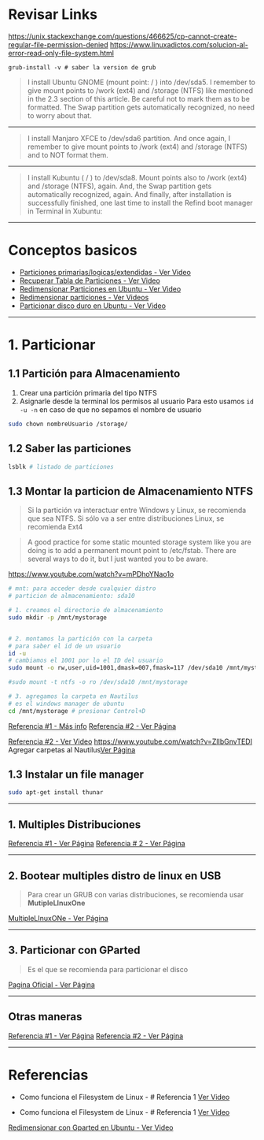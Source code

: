 # Revisar Links
https://unix.stackexchange.com/questions/466625/cp-cannot-create-regular-file-permission-denied
https://www.linuxadictos.com/solucion-al-error-read-only-file-system.html

```
grub-install -v # saber la version de grub 
```

>I install Ubuntu GNOME (mount point: / ) into /dev/sda5. I remember to give mount points to /work (ext4) and /storage (NTFS) like mentioned in the 2.3 section of this article. Be careful not to mark them as to be formatted.
>The Swap partition gets automatically recognized, no need to worry about that.

- - -

>I install Manjaro XFCE to /dev/sda6 partition. And once again, I remember to give mount points to /work (ext4) and /storage (NTFS) and to NOT format them.

- - -

>I install Kubuntu ( / ) to /dev/sda8. Mount points also to /work (ext4) and /storage (NTFS), again. 
>And, the Swap partition gets automatically recognized, again. And finally, after installation is successfully finished, one last time to install the Refind boot manager in Terminal in Xubuntu:

- - -
# Conceptos basicos

- [Particiones primarias/logicas/extendidas - Ver Video](https://www.youtube.com/watch?v=CSbUiK2pytE)
- [Recuperar Tabla de Particiones - Ver Video](https://www.youtube.com/watch?v=I1-0cpPO3e8)
- [Redimensionar Particiones en Ubuntu - Ver Video](https://www.youtube.com/watch?v=EQMWKwvsltY)
- [Redimensionar particiones - Ver Videos](https://www.youtube.com/watch?v=OSkK_lgSCzk)
- [Particionar disco duro en Ubuntu - Ver Video](https://www.youtube.com/watch?v=xuYhjtpWZuc)

- - -

# 1. Particionar

## 1.1 Partición para Almacenamiento

1. Crear una partición primaria del tipo NTFS
2. Asignarle desde la terminal los permisos al usuario
Para esto usamos `id -u -n` en caso de que no sepamos el nombre de usuario
```bash
sudo chown nombreUsuario /storage/
```
## 1.2 Saber las particiones

```bash
lsblk # listado de particiones
```
## 1.3 Montar la particion de Almacenamiento NTFS
>Si la partición va interactuar entre Windows y Linux, se recomienda que sea NTFS. Si sólo va a ser entre distribuciones Linux, se recomienda Ext4

>A good practice for some static mounted storage system like you are doing is to add a permanent mount point to /etc/fstab. There are several ways to do it, but I just wanted you to be aware.

https://www.youtube.com/watch?v=mPDhoYNao1o

```bash
# mnt: para acceder desde cualquier distro
# particion de almacenamiento: sda10

# 1. creamos el directorio de almacenamiento
sudo mkdir -p /mnt/mystorage


# 2. montamos la partición con la carpeta
# para saber el id de un usuario
id -u
# cambiamos el 1001 por lo el ID del usuario
sudo mount -o rw,user,uid=1001,dmask=007,fmask=117 /dev/sda10 /mnt/mystorage

#sudo mount -t ntfs -o ro /dev/sda10 /mnt/mystorage

# 3. agregamos la carpeta en Nautilus
# es el windows manager de ubuntu
cd /mnt/mystorage # presionar Control+D
```

[Referencia #1 - Más info](https://linuxconfig.org/how-to-mount-partition-with-ntfs-file-system-and-read-write-access)
[Referencia #2 - Ver Página](https://askubuntu.com/questions/11840/how-do-i-use-chmod-on-an-ntfs-or-fat32-partition/956072#956072)

[Referencia #2 - Ver Video](https://www.youtube.com/watch?v=hIq1dIgZrOc)
https://www.youtube.com/watch?v=ZlIbGnvTEDI
Agregar carpetas al Nautilus[Ver Página](https://askubuntu.com/questions/1109247/how-do-i-add-folder-to-ubuntu-18-04-1-nautilus-bookmark-list)

## 1.3 Instalar un file manager

```bash
sudo apt-get install thunar
```

- - -

## 1. Multiples Distribuciones
[Referencia #1 - Ver Página](https://medium.com/@manujarvinen/setting-up-a-multi-boot-of-5-linux-distributions-ca1fcf8d502)
[Referencia # 2 - Ver Página](https://www.maketecheasier.com/how-to-run-multiple-linux-distros-without-virtualization/)

- - -

## 2. Bootear multiples distro de linux en USB
> Para crear un GRUB con varias distribuciones, se recomienda usar **MutipleLInuxOne**

[MultipleLInuxONe - Ver Página](https://itsfoss.com/multiple-linux-one-usb/)

- - -

## 3. Particionar con GParted
>Es el que se recomienda para particionar el disco

[Pagina Oficial - Ver Página](https://gparted.org/download.php)

- - -

## Otras maneras
[Referencia #1 - Ver Página](https://www.solvetic.com/tutoriales/article/5859-como-crear-usb-booteable-linux-con-iso/)
[Referencia #2 - Ver Página](https://linuxmint-installation-guide.readthedocs.io/es/latest/burn.html)

- - -

# Referencias

- Como funciona el Filesystem de Linux - # Referencia 1  [Ver Video](https://www.youtube.com/watch?v=HIXzJ3Rz9po)

- Como funciona el Filesystem de Linux - # Referencia 1  [Ver Video](https://www.youtube.com/watch?v=HbgzrKJvDRw)

[Redimensionar con Gparted en Ubuntu - Ver Video](https://www.youtube.com/watch?v=PBHFud-Dva8)
